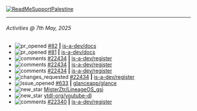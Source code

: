 [![ReadMeSupportPalestine](https://github.com/Safouene1/support-palestine-banner/blob/master/banner-support.svg)](https://github.com/Safouene1/support-palestine-banner)

---

<!--RECENT_ACTIVITY:last_update-->
###### Activities @ 7th May, 2025
<!--RECENT_ACTIVITY:last_update_end-->

<!--RECENT_ACTIVITY:start-->
- ![pr_opened](https://cdn.jsdelivr.net/gh/Readme-Workflows/Readme-Icons@main/icons/octicons/PullRequestOpened.svg) [#82](https://github.com/is-a-dev/docs/pull/82) **|** [is-a-dev/docs](https://github.com/is-a-dev/docs)<br>
- ![pr_opened](https://cdn.jsdelivr.net/gh/Readme-Workflows/Readme-Icons@main/icons/octicons/PullRequestOpened.svg) [#81](https://github.com/is-a-dev/docs/pull/81) **|** [is-a-dev/docs](https://github.com/is-a-dev/docs)<br>
- ![comments](https://cdn.jsdelivr.net/gh/Readme-Workflows/Readme-Icons@main/icons/octicons/Comment.svg) [#22434](https://github.com/is-a-dev/register/pull/22434#discussion_r2074825880) **|** [is-a-dev/register](https://github.com/is-a-dev/register)<br>
- ![comments](https://cdn.jsdelivr.net/gh/Readme-Workflows/Readme-Icons@main/icons/octicons/Comment.svg) [#22434](https://github.com/is-a-dev/register/pull/22434#discussion_r2074826356) **|** [is-a-dev/register](https://github.com/is-a-dev/register)<br>
- ![comments](https://cdn.jsdelivr.net/gh/Readme-Workflows/Readme-Icons@main/icons/octicons/Comment.svg) [#22434](https://github.com/is-a-dev/register/pull/22434#discussion_r2074825616) **|** [is-a-dev/register](https://github.com/is-a-dev/register)<br>
- ![changes_requested](https://cdn.jsdelivr.net/gh/Readme-Workflows/Readme-Icons@main/icons/octicons/RequestedChanges.svg) [#22434](https://github.com/is-a-dev/register/pull/22434#pullrequestreview-2817045757) **|** [is-a-dev/register](https://github.com/is-a-dev/register)<br>
- ![issue_opened](https://cdn.jsdelivr.net/gh/Readme-Workflows/Readme-Icons@main/icons/octicons/IssueOpened.svg) [#633](https://github.com/glanceapp/glance/issues/633) **|** [glanceapp/glance](https://github.com/glanceapp/glance)<br>
- ![new_star](https://cdn.jsdelivr.net/gh/Readme-Workflows/Readme-Icons@main/icons/octicons/StarredRepositoryYellow.svg) [MisterZtr/LineageOS_gsi](https://github.com/MisterZtr/LineageOS_gsi)<br>
- ![new_star](https://cdn.jsdelivr.net/gh/Readme-Workflows/Readme-Icons@main/icons/octicons/StarredRepositoryYellow.svg) [ytdl-org/youtube-dl](https://github.com/ytdl-org/youtube-dl)<br>
- ![comments](https://cdn.jsdelivr.net/gh/Readme-Workflows/Readme-Icons@main/icons/octicons/Comment.svg) [#22340](https://github.com/is-a-dev/register/pull/22340#discussion_r2065389650) **|** [is-a-dev/register](https://github.com/is-a-dev/register)<br>
<!--RECENT_ACTIVITY:end-->

